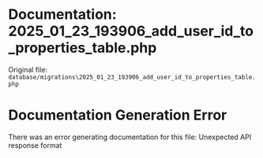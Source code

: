 # Documentation: 2025_01_23_193906_add_user_id_to_properties_table.php

Original file: `database/migrations\2025_01_23_193906_add_user_id_to_properties_table.php`

# Documentation Generation Error

There was an error generating documentation for this file: Unexpected API response format